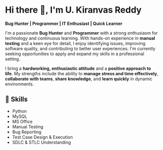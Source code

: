 # Hi there 👋, I'm U. Kiranvas Reddy  
**Bug Hunter | Programmer | IT Enthusiast | Quick Learner**

I'm a passionate **Bug Hunter** and **Programmer** with a strong enthusiasm for technology and continuous learning. With hands-on experience in **manual testing** and a keen eye for detail, I enjoy identifying issues, improving software quality, and contributing to better user experiences. I'm currently seeking opportunities to apply and expand my skills in a professional setting.

I bring a **hardworking, enthusiastic attitude** and a **positive approach to life**. My strengths include the ability to **manage stress and time effectively**, **collaborate with teams**, **share knowledge**, and **learn quickly** in dynamic environments.

## 🔧 Skills
- Python  
- MySQL  
- MS Office  
- Manual Testing  
- Bug Reporting  
- Test Case Design & Execution  
- SDLC & STLC Understanding
